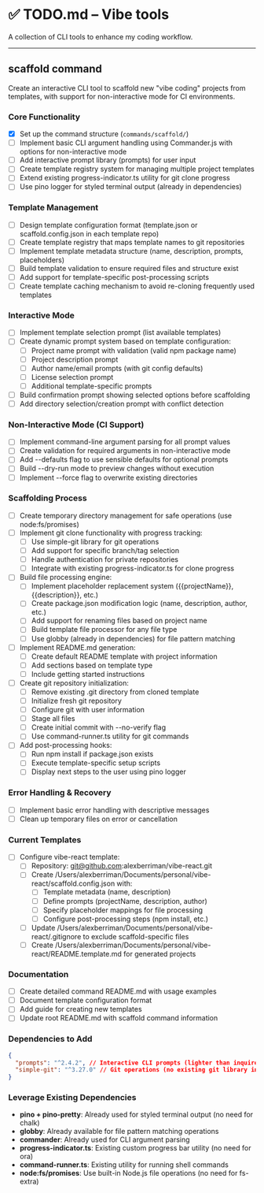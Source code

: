 # ✅ TODO.md – Vibe tools

A collection of CLI tools to enhance my coding workflow.

---

## scaffold command

Create an interactive CLI tool to scaffold new "vibe coding" projects from templates, with support for non-interactive mode for CI environments.

### Core Functionality

- [x] Set up the command structure (`commands/scaffold/`)
- [ ] Implement basic CLI argument handling using Commander.js with options for non-interactive mode
- [ ] Add interactive prompt library (prompts) for user input
- [ ] Create template registry system for managing multiple project templates
- [ ] Extend existing progress-indicator.ts utility for git clone progress
- [ ] Use pino logger for styled terminal output (already in dependencies)

### Template Management

- [ ] Design template configuration format (template.json or scaffold.config.json in each template repo)
- [ ] Create template registry that maps template names to git repositories
- [ ] Implement template metadata structure (name, description, prompts, placeholders)
- [ ] Build template validation to ensure required files and structure exist
- [ ] Add support for template-specific post-processing scripts
- [ ] Create template caching mechanism to avoid re-cloning frequently used templates

### Interactive Mode

- [ ] Implement template selection prompt (list available templates)
- [ ] Create dynamic prompt system based on template configuration:
  - [ ] Project name prompt with validation (valid npm package name)
  - [ ] Project description prompt
  - [ ] Author name/email prompts (with git config defaults)
  - [ ] License selection prompt
  - [ ] Additional template-specific prompts
- [ ] Build confirmation prompt showing selected options before scaffolding
- [ ] Add directory selection/creation prompt with conflict detection

### Non-Interactive Mode (CI Support)

- [ ] Implement command-line argument parsing for all prompt values
- [ ] Create validation for required arguments in non-interactive mode
- [ ] Add --defaults flag to use sensible defaults for optional prompts
- [ ] Build --dry-run mode to preview changes without execution
- [ ] Implement --force flag to overwrite existing directories

### Scaffolding Process

- [ ] Create temporary directory management for safe operations (use node:fs/promises)
- [ ] Implement git clone functionality with progress tracking:
  - [ ] Use simple-git library for git operations
  - [ ] Add support for specific branch/tag selection
  - [ ] Handle authentication for private repositories
  - [ ] Integrate with existing progress-indicator.ts for clone progress
- [ ] Build file processing engine:
  - [ ] Implement placeholder replacement system ({{projectName}}, {{description}}, etc.)
  - [ ] Create package.json modification logic (name, description, author, etc.)
  - [ ] Add support for renaming files based on project name
  - [ ] Build template file processor for any file type
  - [ ] Use globby (already in dependencies) for file pattern matching
- [ ] Implement README.md generation:
  - [ ] Create default README template with project information
  - [ ] Add sections based on template type
  - [ ] Include getting started instructions
- [ ] Create git repository initialization:
  - [ ] Remove existing .git directory from cloned template
  - [ ] Initialize fresh git repository
  - [ ] Configure git with user information
  - [ ] Stage all files
  - [ ] Create initial commit with --no-verify flag
  - [ ] Use command-runner.ts utility for git commands
- [ ] Add post-processing hooks:
  - [ ] Run npm install if package.json exists
  - [ ] Execute template-specific setup scripts
  - [ ] Display next steps to the user using pino logger

### Error Handling & Recovery

- [ ] Implement basic error handling with descriptive messages
- [ ] Clean up temporary files on error or cancellation

### Current Templates

- [ ] Configure vibe-react template:
  - [ ] Repository: git@github.com:alexberriman/vibe-react.git
  - [ ] Create /Users/alexberriman/Documents/personal/vibe-react/scaffold.config.json with:
    - [ ] Template metadata (name, description)
    - [ ] Define prompts (projectName, description, author)
    - [ ] Specify placeholder mappings for file processing
    - [ ] Configure post-processing steps (npm install, etc.)
  - [ ] Update /Users/alexberriman/Documents/personal/vibe-react/.gitignore to exclude scaffold-specific files
  - [ ] Create /Users/alexberriman/Documents/personal/vibe-react/README.template.md for generated projects

### Documentation

- [ ] Create detailed command README.md with usage examples
- [ ] Document template configuration format
- [ ] Add guide for creating new templates
- [ ] Update root README.md with scaffold command information

### Dependencies to Add

```json
{
  "prompts": "^2.4.2", // Interactive CLI prompts (lighter than inquirer)
  "simple-git": "^3.27.0" // Git operations (no existing git library in project)
}
```

### Leverage Existing Dependencies

- **pino + pino-pretty**: Already used for styled terminal output (no need for chalk)
- **globby**: Already available for file pattern matching operations
- **commander**: Already used for CLI argument parsing
- **progress-indicator.ts**: Existing custom progress bar utility (no need for ora)
- **command-runner.ts**: Existing utility for running shell commands
- **node:fs/promises**: Use built-in Node.js file operations (no need for fs-extra)
